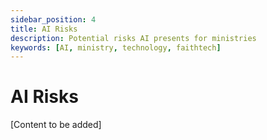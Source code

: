```yaml
---
sidebar_position: 4
title: AI Risks
description: Potential risks AI presents for ministries
keywords: [AI, ministry, technology, faithtech]
---
```


# AI Risks

[Content to be added]
